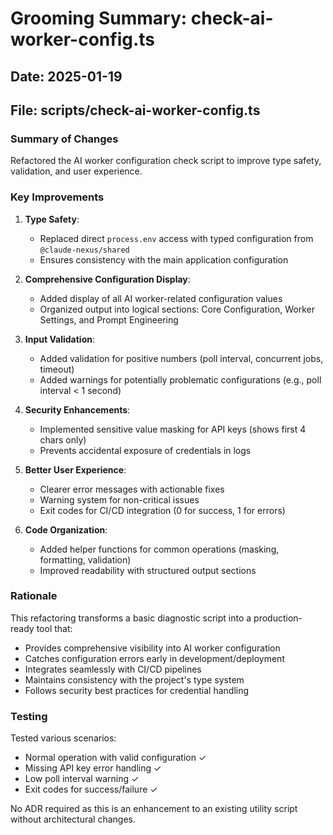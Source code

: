 # Grooming Summary: check-ai-worker-config.ts

## Date: 2025-01-19

## File: scripts/check-ai-worker-config.ts

### Summary of Changes

Refactored the AI worker configuration check script to improve type safety, validation, and user experience.

### Key Improvements

1. **Type Safety**:
   - Replaced direct `process.env` access with typed configuration from `@claude-nexus/shared`
   - Ensures consistency with the main application configuration

2. **Comprehensive Configuration Display**:
   - Added display of all AI worker-related configuration values
   - Organized output into logical sections: Core Configuration, Worker Settings, and Prompt Engineering

3. **Input Validation**:
   - Added validation for positive numbers (poll interval, concurrent jobs, timeout)
   - Added warnings for potentially problematic configurations (e.g., poll interval < 1 second)

4. **Security Enhancements**:
   - Implemented sensitive value masking for API keys (shows first 4 chars only)
   - Prevents accidental exposure of credentials in logs

5. **Better User Experience**:
   - Clearer error messages with actionable fixes
   - Warning system for non-critical issues
   - Exit codes for CI/CD integration (0 for success, 1 for errors)

6. **Code Organization**:
   - Added helper functions for common operations (masking, formatting, validation)
   - Improved readability with structured output sections

### Rationale

This refactoring transforms a basic diagnostic script into a production-ready tool that:

- Provides comprehensive visibility into AI worker configuration
- Catches configuration errors early in development/deployment
- Integrates seamlessly with CI/CD pipelines
- Maintains consistency with the project's type system
- Follows security best practices for credential handling

### Testing

Tested various scenarios:

- Normal operation with valid configuration ✓
- Missing API key error handling ✓
- Low poll interval warning ✓
- Exit codes for success/failure ✓

No ADR required as this is an enhancement to an existing utility script without architectural changes.

